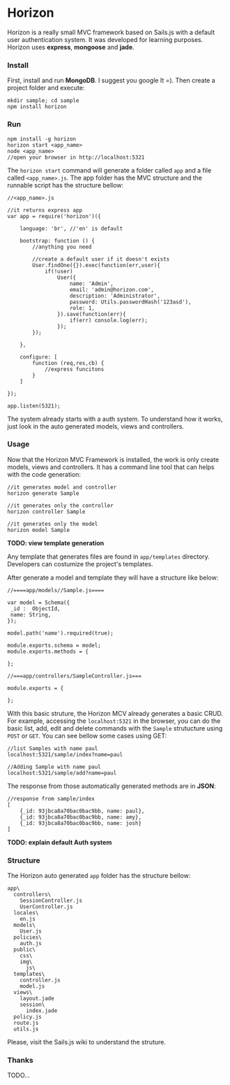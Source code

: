 Horizon
===============

Horizon is a really small MVC framework based on Sails.js with a default user authentication system. It was developed for learning purposes. Horizon uses **express**, **mongoose** and **jade**.

### Install

First, install and run **MongoDB**. I suggest you google It =). Then create a project folder and execute:

    mkdir sample; cd sample
    npm install horizon

### Run

	npm install -g horizon
	horizon start <app_name>
	node <app_name>
	//open your browser in http://localhost:5321

The `horizon start` command will generate a folder called `app` and a file called `<app_name>.js`. The app folder has the MVC structure and the runnable script has the structure bellow:

	//<app_name>.js
	
	//it returns express app
	var app = require('horizon')({
	
		language: 'br', //'en' is default 
		
		bootstrap: function () {
			//anything you need
			
			//create a default user if it doesn't exists
			User.findOne({}).exec(function(err,user){
      			if(!user)
       				User({
          				name: 'Admin',
          				email: 'admin@horizon.com',
          				description: 'Administrator',
          				password: Utils.passwordHash('123asd'),
          				role: 1,
        			}).save(function(err){
        				if(err) console.log(err);
        			});
    		});
    		
		},
		
		configure: [
			function (req,res,cb) {
				//express funcitons
			}
		]
		
	});
	
	app.listen(5321);

The system already starts with a auth system. To understand how it works, just look in the auto generated models, views and controllers. 

### Usage

Now that the Horizon MVC Framework is installed, the work is only create models, views and controllers. It has a command line tool that can helps with the code generation:
	
	//it generates model and controller
	horizon generate Sample
	
	//it generates only the controller
	horizon controller Sample
	
	//it generates only the model
	horizon model Sample
	

**TODO: view template generation**

Any template that generates files are found in `app/templates` directory. Developers can costumize the project's templates.


After generate a model and template they will have a structure like below:

	//====app/models//Sample.js====
	
    var model = Schema({
     _id :  ObjectId,
     name: String,
    });

    model.path('name').required(true);

    module.exports.schema = model;
    module.exports.methods = {

    };
    
    //===app/controllers/SampleController.js===
    
    module.exports = {
    
    };

With this basic struture, the Horizon MCV already generates a basic CRUD. For example, accessing the `localhost:5321` in the browser, you can do the basic list, add, edit and delete commands with the `Sample` strutucture using `POST` or `GET`. You can see bellow some cases using GET:

	//list Samples with name paul
	localhost:5321/sample/index?name=paul
	
	//Adding Sample with name paul
	localhost:5321/sample/add?name=paul

The response from those automatically generated methods are in **JSON**:

	//response from sample/index
	[
		{_id: 93jbca8a70bac0bac9bb, name: paul},
		{_id: 93jbca8a70bac0bac9bb, name: amy},
		{_id: 93jbca8a70bac0bac9bb, name: josh}
	]

**TODO: explain default Auth system**

### Structure
The Horizon auto generated `app` folder has the structure bellow:

	app\
	  controllers\
	    SessionController.js
	    UserController.js
	  locales\
	    en.js
	  models\
	    User.js
	  policies\
	    auth.js
	  public\
	    css\
	    img\
	      js\
	  templates\
	    controller.js
	    model.js
	  views\
	    layout.jade
	    session\
	      index.jade
	  policy.js
	  route.js
	  utils.js
	  
Please, visit the Sails.js wiki to understand the struture.

### Thanks
TODO...
